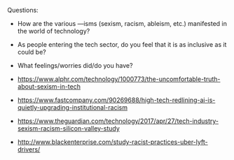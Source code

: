 Questions:

- How are the various —isms (sexism, racism, ableism, etc.) manifested in the world of technology?
- As people entering the tech sector, do you feel that it is as inclusive as it could be?
- What feelings/worries did/do you have?

- https://www.alphr.com/technology/1000773/the-uncomfortable-truth-about-sexism-in-tech
- https://www.fastcompany.com/90269688/high-tech-redlining-ai-is-quietly-upgrading-institutional-racism
- https://www.theguardian.com/technology/2017/apr/27/tech-industry-sexism-racism-silicon-valley-study
- http://www.blackenterprise.com/study-racist-practices-uber-lyft-drivers/
